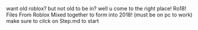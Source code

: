 want old roblox?
but not old to be in?
well u come to the right place!
Ro18! Files From Roblox Mixed together to form into 2018! (must be on pc to work)
make sure to cilck on Step.md to start
